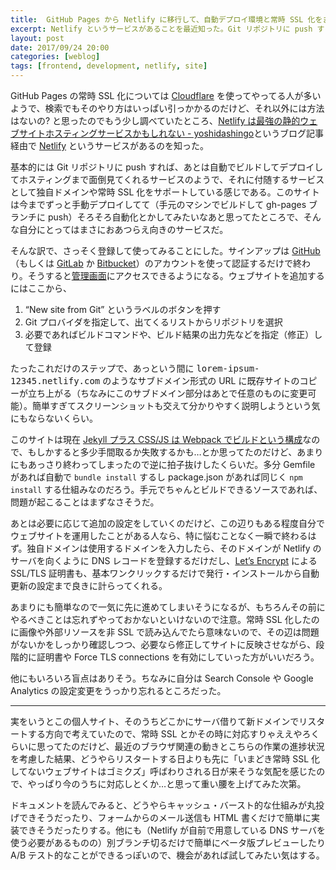 ```yaml
---
title:  GitHub Pages から Netlify に移行して、自動デプロイ環境と常時 SSL 化をまとめて手に入れた話
excerpt: Netlify というサービスがあることを最近知った。Git リポジトリに push するだけで自動ビルドからデプロイにホスティングまで面倒見てくれて、さらには独自ドメインや常時 SSL 化までサポートしてくれるらしい。さっそく登録して使ってみた。
layout: post
date: 2017/09/24 20:00
categories: [weblog]
tags: [frontend, development, netlify, site]
---
```


GitHub Pages の常時 SSL 化については [Cloudflare][] を使ってやってる人が多いようで、検索でもそのやり方はいっぱい引っかかるのだけど、それ以外には方法はないの? と思ったのでもう少し調べていたところ、[Netlify は最強の静的ウェブサイトホスティングサービスかもしれない - yoshidashingo][blog]というブログ記事経由で [Netlify][] というサービスがあるのを知った。

基本的には Git リポジトリに push すれば、あとは自動でビルドしてデプロイしてホスティングまで面倒見てくれるサービスのようで、それに付随するサービスとして独自ドメインや常時 SSL 化をサポートしている感じである。このサイトは今までずっと手動デプロイしてて（手元のマシンでビルドして gh-pages ブランチに push）そろそろ自動化とかしてみたいなあと思ってたところで、そんな自分にとってはまさにおあつらえ向きのサービスだ。

そんな訳で、さっそく登録して使ってみることにした。サインアップは [GitHub][]（もしくは [GitLab][] か [Bitbucket][]）のアカウントを使って認証するだけで終わり。そうすると[管理画面][app]にアクセスできるようになる。ウェブサイトを追加するにはここから、

1. “New site from Git” というラベルのボタンを押す
2. Git プロバイダを指定して、出てくるリストからリポジトリを選択
3. 必要であればビルドコマンドや、ビルド結果の出力先などを指定（修正）して登録

たったこれだけのステップで、あっという間に <samp>lorem-ipsum-12345.netlify.com</samp> のようなサブドメイン形式の URL に既存サイトのコピーが立ち上がる（ちなみにこのサブドメイン部分はあとで任意のものに変更可能）。簡単すぎてスクリーンショットも交えて分かりやすく説明しようという気にもならないくらい。

このサイトは現在 [Jekyll プラス CSS/JS は Webpack でビルドという構成][oldentry]なので、もしかすると多少手間取るか失敗するかも…とか思ってたのだけど、あまりにもあっさり終わってしまったので逆に拍子抜けしたくらいだ。多分 Gemfile があれば自動で `bundle install` するし package.json があれば同じく `npm install` する仕組みなのだろう。手元でちゃんとビルドできるソースであれば、問題が起こることはまずなさそうだ。

あとは必要に応じて追加の設定をしていくのだけど、この辺りもある程度自分でウェブサイトを運用したことがある人なら、特に悩むことなく一瞬で終わるはず。独自ドメインは使用するドメインを入力したら、そのドメインが Netlify のサーバを向くように DNS レコードを登録するだけだし、[Let’s Encrypt][letsencrypt] による SSL/TLS 証明書も、基本ワンクリックするだけで発行・インストールから自動更新の設定まで良きに計らってくれる。

あまりにも簡単なので一気に先に進めてしまいそうになるが、もちろんその前にやるべきことは忘れずやっておかないといけないので注意。常時 SSL 化したのに画像や外部リソースを非 SSL で読み込んでたら意味ないので、その辺は問題がないかをしっかり確認しつつ、必要なら修正してサイトに反映させながら、段階的に証明書や Force TLS connections を有効にしていった方がいいだろう。

他にもいろいろ盲点はありそう。ちなみに自分は Search Console や Google Analytics の設定変更をうっかり忘れるところだった。

- - - - -

実をいうとこの個人サイト、そのうちどこかにサーバ借りて新ドメインでリスタートする方向で考えていたので、常時 SSL とかその時に対応すりゃええやろくらいに思ってたのだけど、最近のブラウザ関連の動きとこちらの作業の進捗状況を考慮した結果、どうやらリスタートする日よりも先に「いまどき常時 SSL 化してないウェブサイトはゴミクズ」呼ばわりされる日が来そうな気配を感じたので、やっぱり今のうちに対応しとくか…と思って重い腰を上げてみた次第。

ドキュメントを読んでみると、どうやらキャッシュ・バースト的な仕組みが丸投げできそうだったり、フォームからのメール送信も HTML 書くだけで簡単に実装できそうだったりする。他にも（Netlify が自前で用意している DNS サーバを使う必要があるものの）別ブランチ切るだけで簡単にベータ版プレビューしたり A/B テスト的なことができるっぽいので、機会があれば試してみたい気はする。


[Cloudflare]: https://www.cloudflare.com/
[blog]: http://yoshidashingo.hatenablog.com/entry/2016/08/22/193821
[Netlify]: https://www.netlify.com/
[GitHub]: https://github.com/
[GitLab]: https://gitlab.com/
[Bitbucket]: https://bitbucket.org/
[app]: https://app.netlify.com/
[oldentry]: /weblog/2017021301/
[letsencrypt]: https://letsencrypt.org
